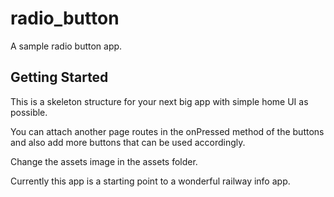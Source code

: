 # radio_button

A sample radio button app.

## Getting Started

This is a skeleton structure for your next big app with simple home UI as possible.

You can attach another page routes in the onPressed method of the buttons and
also add more buttons that can be used accordingly.

Change the assets image in the assets folder.

Currently this app is a starting point to a wonderful railway info app.